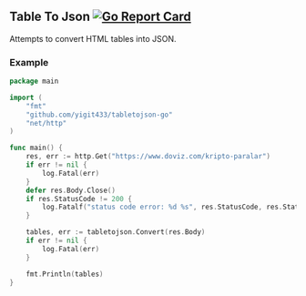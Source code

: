 ## Table To Json [![Go Report Card](https://goreportcard.com/badge/github.com/yigit433/tabletojson-go)](https://goreportcard.com/report/github.com/yigit433/tabletojson-go)
Attempts to convert HTML tables into JSON. 
### Example
```go
package main

import (
    "fmt"
    "github.com/yigit433/tabletojson-go"
    "net/http"
)

func main() {
    res, err := http.Get("https://www.doviz.com/kripto-paralar")
	if err != nil {
		log.Fatal(err)
	}
	defer res.Body.Close()
	if res.StatusCode != 200 {
		log.Fatalf("status code error: %d %s", res.StatusCode, res.Status)
	}

    tables, err := tabletojson.Convert(res.Body)
    if err != nil {
        log.Fatal(err)
    }

    fmt.Println(tables)
}
```
